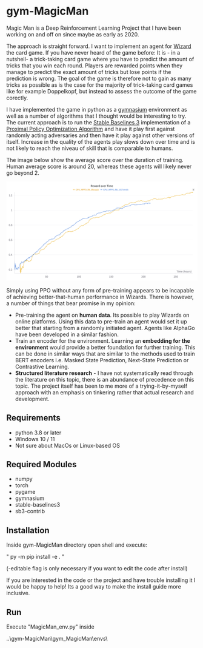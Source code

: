 # gym-MagicMan

Magic Man is a Deep Reinforcement Learning Project that I have been working on and off on since maybe as early as 2020.

The approach is straight forward. I want to implement an agent for [Wizard](https://en.wikipedia.org/wiki/Wizard_(card_game)) the card game. If you have never heard of the game before: It is - in a nutshell- a trick-taking card game where you have to predict the amount of tricks that you win each round. Players are rewarded points when they manage to predict the exact amount of tricks but lose points if the prediction is wrong. The goal of the game is therefore not to gain as many tricks as possible as is the case for the majority of trick-taking card games like for example Doppelkopf, but instead to assess the outcome of the game corectly.

I have implemented the game in python as a [gymnasium](https://gymnasium.farama.org/) environment as well as a number of algorithms that I thought would be interesting to try. The current approach is to run the [Stable Baselines 3](https://stable-baselines3.readthedocs.io/en/master/modules/ppo.html) implementation of a [Proximal Policy Optimization Algorithm](https://arxiv.org/abs/1707.06347) and have it play first against randomly acting adversaries and then have it play against other versions of itself. Increase in the quality of the agents play slows down over time and is not likely to reach the niveau of skill that is comparable to humans.

The image below show the average score over the duration of training. Human average score is around 20, whereas these agents will likely never go beyond 2.

<div>
<img src="score curves.png" alt="training progress" width="1000"/>
</div>

Simply using PPO without any form of pre-training appears to be incapable of achieving better-that-human performance in Wizards.
There is however, a number of things that bear promise in my opinion:
 - Pre-training the agent on **human data**. Its possible to play Wizards on online platforms. Using this data to pre-train an agent would set it up better that starting from a randomly initiated agent. Agents like AlphaGo have been developed in a similar fashion.
 - Train an encoder for the environment. Learning an **embedding for the environment** would provide a better foundation for further training. This can be done in similar ways that are similar to the methods used to train BERT encoders i.e. Masked State Prediction, Next-State Prediction or Contrastive Learning.
 - **Structured literature research** - I have not systematically read through the literature on this topic, there is an abundance of precedence on this topic. The project itself has been to me more of a trying-it-by-myself approach with an emphasis on tinkering rather that actual research and development.


## Requirements

- python 3.8 or later
- Windows 10 / 11
- Not sure about MacOs or Linux-based OS

## Required Modules
- numpy
- torch
- pygame
- gymnasium
- stable-baselines3
- sb3-contrib

## Installation
Inside gym-MagicMan directory open shell and execute:

 " py -m pip install -e . "
 
(-editable flag is only necessary if you want to edit the code after install)

If you are interested in the code or the project and have trouble installing it I would be happy to help!  Its a good way to make the install guide more inclusive.
 
## Run
Execute "MagicMan_env.py" inside
 
..\gym-MagicMan\gym_MagicMan\envs\
